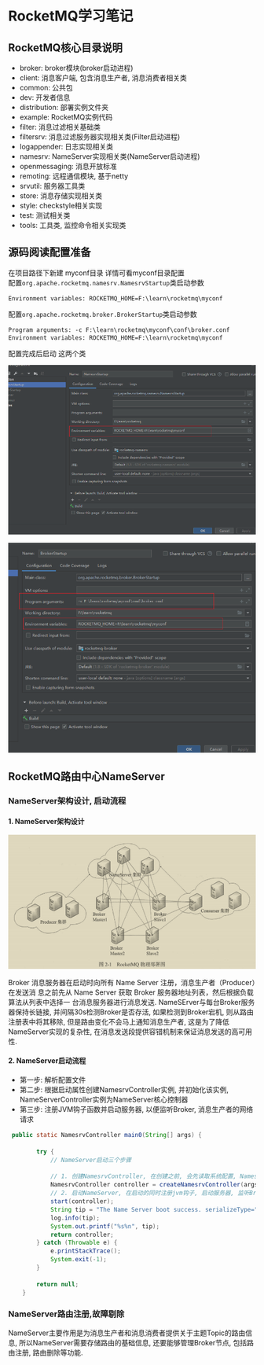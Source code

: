 # RocketMQ学习笔记

## RocketMQ核心目录说明
- broker: broker模块(broker启动进程)
- client: 消息客户端, 包含消息生产者, 消息消费者相关类
- common: 公共包
- dev: 开发者信息
- distribution: 部署实例文件夹
- example: RocketMQ实例代码
- filter: 消息过滤相关基础类
- filtersrv: 消息过滤服务器实现相关类(Filter启动进程)
- logappender: 日志实现相关类
- namesrv: NameServer实现相关类(NameServer启动进程)
- openmessaging: 消息开放标准
- remoting: 远程通信模块, 基于netty
- srvutil: 服务器工具类
- store: 消息存储实现相关类
- style: checkstyle相关实现
- test: 测试相关类
- tools: 工具类, 监控命令相关实现类


## 源码阅读配置准备
在项目路径下新建 myconf目录 详情可看myconf目录配置  
配置`org.apache.rocketmq.namesrv.NamesrvStartup`类启动参数
```
Environment variables: ROCKETMQ_HOME=F:\learn\rocketmq\myconf
```
配置`org.apache.rocketmq.broker.BrokerStartup`类启动参数
```
Program arguments: -c F:\learn\rocketmq\myconf\conf\broker.conf
Environment variables: ROCKETMQ_HOME=F:\learn\rocketmq\myconf
```
配置完成后启动 这两个类

![环境配置1](picture/环境配置1.png)

![环境配置2](picture/环境配置2.png)


## RocketMQ路由中心NameServer
### NameServer架构设计, 启动流程
#### 1. NameServer架构设计
![RocketMQ物理部署图](picture/RocketMQ物理部署图.png)

Broker 消息服务器在启动时向所有 Name Server 注册，消息生产者（Producer）在发送消
息之前先从 Name Server 获取 Broker 服务器地址列表，然后根据负载算法从列表中选择一
台消息服务器进行消息发送. NameSErver与每台Broker服务器保持长链接,
并间隔30s检测Broker是否存活, 如果检测到Broker宕机, 则从路由注册表中将其移除,
但是路由变化不会马上通知消息生产者, 这是为了降低NameServer实现的复杂性,
在消息发送段提供容错机制来保证消息发送的高可用性.

#### 2. NameServer启动流程
- 第一步: 解析配置文件
- 第二步: 根据启动属性创建NamesrvController实例, 并初始化该实例,
  NameServerController实例为NameServer核心控制器
- 第三步: 注册JVM钩子函数并启动服务器, 以便监听Broker, 消息生产者的网络请求

```java
 public static NamesrvController main0(String[] args) {

        try {
            // NameServer启动三个步骤

            // 1. 创建NamesrvController, 在创建之前, 会先读取系统配置, NamesrvController为NameServer核心控制器
            NamesrvController controller = createNamesrvController(args);
            // 2. 启动NameServer, 在启动的同时注册jvm钩子, 启动服务器, 监听Broker, 消息生产者的网络请求
            start(controller);
            String tip = "The Name Server boot success. serializeType=" + RemotingCommand.getSerializeTypeConfigInThisServer();
            log.info(tip);
            System.out.printf("%s%n", tip);
            return controller;
        } catch (Throwable e) {
            e.printStackTrace();
            System.exit(-1);
        }

        return null;
    }
```
### NameServer路由注册,故障剔除
NameServer主要作用是为消息生产者和消息消费者提供关于主题Topic的路由信息,
所以NameServer需要存储路由的基础信息, 还要能够管理Broker节点, 包括路由注册,
路由删除等功能.






